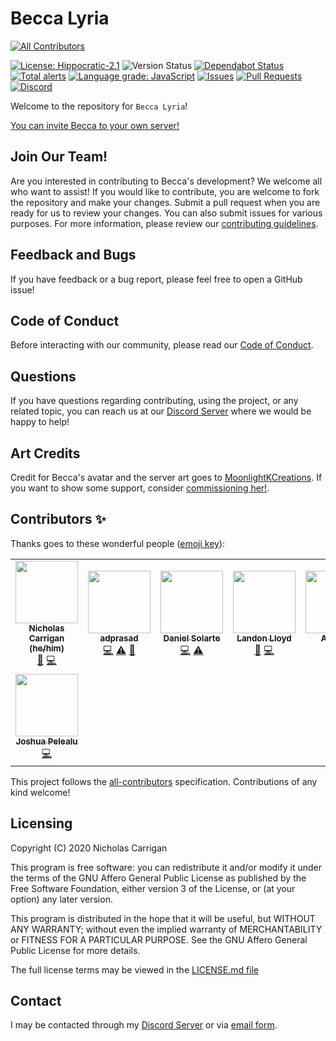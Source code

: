 # Becca Lyria

<!-- ALL-CONTRIBUTORS-BADGE:START - Do not remove or modify this section -->

[![All Contributors](https://img.shields.io/badge/all_contributors-8-orange.svg?style=flat-square)](#contributors-)

<!-- ALL-CONTRIBUTORS-BADGE:END -->

[![License: Hippocratic-2.1](https://img.shields.io/github/license/nhcarrigan/Becca-Lyria?color=purple)](https://firstdonoharm.dev/)
![Version Status](https://img.shields.io/github/package-json/v/nhcarrigan/Becca-Lyria/main)
[![Dependabot Status](https://api.dependabot.com/badges/status?host=github&repo=nhcarrigan/Becca-Lyria)](https://dependabot.com)
[![Total alerts](https://img.shields.io/lgtm/alerts/g/nhcarrigan/Becca-Lyria.svg?logo=lgtm&logoWidth=18)](https://lgtm.com/projects/g/nhcarrigan/Becca-Lyria/alerts/)
[![Language grade: JavaScript](https://img.shields.io/lgtm/grade/javascript/g/nhcarrigan/Becca-Lyria.svg?logo=lgtm&logoWidth=18)](https://lgtm.com/projects/g/nhcarrigan/Becca-Lyria/context:javascript)
[![Issues](https://img.shields.io/github/issues/nhcarrigan/Becca-Lyria)](https://github.com/nhcarrigan/Becca-Lyria/issues)
[![Pull Requests](https://img.shields.io/github/issues-pr/nhcarrigan/Becca-Lyria)](https://github.com/nhcarrigan/Becca-Lyria/pulls)
[![Discord](https://img.shields.io/discord/710307364556767283)](https://discord.gg/PHqDbkg)

Welcome to the repository for `Becca Lyria`!

[You can invite Becca to your own server!](https://discord.com/oauth2/authorize?client_id=716707753090875473&scope=bot&permissions=268495990)

## Join Our Team!

Are you interested in contributing to Becca's development? We welcome all who want to assist! If you would like to contribute, you are welcome to fork the repository and make your changes. Submit a pull request when you are ready for us to review your changes. You can also submit issues for various purposes. For more information, please review our [contributing guidelines](./CONTRIBUTING.md).

## Feedback and Bugs

If you have feedback or a bug report, please feel free to open a GitHub issue!

## Code of Conduct

Before interacting with our community, please read our [Code of Conduct](CODE_OF_CONDUCT.md).

## Questions

If you have questions regarding contributing, using the project, or any related topic, you can reach us at our [Discord Server](http://chat.nhcarrigan.com) where we would be happy to help!

## Art Credits

Credit for Becca's avatar and the server art goes to [MoonlightKCreations](https://www.instagram.com/moonlightkcreations/). If you want to show some support, consider [commissioning her!](https://meitanteimoonlight.wixsite.com/moonlightkcreations/commissions).

## Contributors ✨

Thanks goes to these wonderful people ([emoji key](https://allcontributors.org/docs/en/emoji-key)):

<!-- ALL-CONTRIBUTORS-LIST:START - Do not remove or modify this section -->
<!-- prettier-ignore-start -->
<!-- markdownlint-disable -->
<table>
  <tr>
    <td align="center"><a href="http://www.nhcarrigan.com"><img src="https://avatars1.githubusercontent.com/u/63889819?v=4" width="100px;" alt=""/><br /><sub><b>Nicholas Carrigan (he/him)</b></sub></a><br /><a href="#projectManagement-nhcarrigan" title="Project Management">📆</a> <a href="https://github.com/nhcarrigan/Becca-Lyria/commits?author=nhcarrigan" title="Code">💻</a></td>
    <td align="center"><a href="https://github.com/adprasad"><img src="https://avatars2.githubusercontent.com/u/2387136?v=4" width="100px;" alt=""/><br /><sub><b>adprasad</b></sub></a><br /><a href="https://github.com/nhcarrigan/Becca-Lyria/commits?author=adprasad" title="Code">💻</a> <a href="https://github.com/nhcarrigan/Becca-Lyria/commits?author=adprasad" title="Tests">⚠️</a> <a href="https://github.com/nhcarrigan/Becca-Lyria/commits?author=adprasad" title="Documentation">📖</a></td>
    <td align="center"><a href="https://www.danielsolartech.com/"><img src="https://avatars2.githubusercontent.com/u/66956234?v=4" width="100px;" alt=""/><br /><sub><b>Daniel Solarte</b></sub></a><br /><a href="https://github.com/nhcarrigan/Becca-Lyria/commits?author=danielsolartech" title="Code">💻</a> <a href="https://github.com/nhcarrigan/Becca-Lyria/commits?author=danielsolartech" title="Tests">⚠️</a></td>
    <td align="center"><a href="http://landonlloyd.github.io"><img src="https://avatars0.githubusercontent.com/u/65516863?v=4" width="100px;" alt=""/><br /><sub><b>Landon Lloyd</b></sub></a><br /><a href="https://github.com/nhcarrigan/Becca-Lyria/commits?author=LandonLloyd" title="Documentation">📖</a> <a href="https://github.com/nhcarrigan/Becca-Lyria/commits?author=LandonLloyd" title="Code">💻</a></td>
    <td align="center"><a href="https://github.com/Andreybest"><img src="https://avatars0.githubusercontent.com/u/20759487?v=4" width="100px;" alt=""/><br /><sub><b>Andrew</b></sub></a><br /><a href="https://github.com/nhcarrigan/Becca-Lyria/commits?author=Andreybest" title="Code">💻</a></td>
    <td align="center"><a href="https://github.com/zephy20"><img src="https://avatars2.githubusercontent.com/u/7047892?v=4" width="100px;" alt=""/><br /><sub><b>Kartik V</b></sub></a><br /><a href="https://github.com/nhcarrigan/Becca-Lyria/commits?author=zephy20" title="Code">💻</a></td>
    <td align="center"><a href="https://shadowtime2000.github.io"><img src="https://avatars1.githubusercontent.com/u/66655515?v=4" width="100px;" alt=""/><br /><sub><b>shadowtime2000</b></sub></a><br /><a href="https://github.com/nhcarrigan/Becca-Lyria/commits?author=shadowtime2000" title="Code">💻</a></td>
  </tr>
  <tr>
    <td align="center"><a href="http://catalactics.now.sh"><img src="https://avatars1.githubusercontent.com/u/45566099?v=4" width="100px;" alt=""/><br /><sub><b>Joshua Pelealu</b></sub></a><br /><a href="https://github.com/nhcarrigan/Becca-Lyria/commits?author=JoshuaPelealu" title="Code">💻</a></td>
  </tr>
</table>

<!-- markdownlint-enable -->
<!-- prettier-ignore-end -->

<!-- ALL-CONTRIBUTORS-LIST:END -->

This project follows the [all-contributors](https://github.com/all-contributors/all-contributors) specification. Contributions of any kind welcome!

## Licensing

Copyright (C) 2020 Nicholas Carrigan

This program is free software: you can redistribute it and/or modify it under the terms of the GNU Affero General Public License as published by the Free Software Foundation, either version 3 of the License, or (at your option) any later version.

This program is distributed in the hope that it will be useful, but WITHOUT ANY WARRANTY; without even the implied warranty of MERCHANTABILITY or FITNESS FOR A PARTICULAR PURPOSE.  See the GNU Affero General Public License for more details.

The full license terms may be viewed in the [LICENSE.md file](./LICENSE.md)

## Contact

I may be contacted through my [Discord Server](http://chat.nhcarrigan.com) or via [email form](https://contact.nhcarrigan.com).